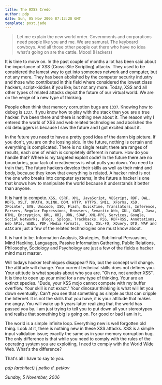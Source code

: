 ```yaml
---
title: The 0XSS Credo
author: pdp
date: Sun, 05 Nov 2006 07:13:28 GMT
template: post.jade
---
```


> Let me explain the new world order. Governments and corporations need people like you and me. We are samurai. The keyboard cowboys. And all those other people out there who have no idea what's going on are the cattle. Mooo! (Hackers)

It is time to move on. In the past couple of months a lot has been said about the importance of XSS (Cross-Site Scripting) attacks. They used to be considered the lamest way to get into someones network and computer, but not any more. They has been abolished by the computer security industry and those who contributed in this field where considered the lowest class hackers, script-kiddies if you like; but not any more. Today, XSS and all other types of related attacks depict the future of our virtual world. We are on the verge of a new type of thinking.

People often think that memory corruption bugs are `1337`. Knowing how to debug is `1337`. If you know how to play with the stack than you are a true hacker. I've been there and there is nothing new about it. The reason why I entered the world of XSS and web related technologies and abolished the old debuggers is because I saw the future and I got excited about it.

In the future you need to have a pretty good idea of the damn big picture. If you don't, you are on the loosing side. In the future, nothing is certain and everything is complicated. There is no single result; there are ranges of results, each one of which is completely different in nature. How do you handle that? Where is my targeted exploit code? In the future there are no boundaries, your lack of creativeness is what pulls you down. You need to train that. The future hackers develop their skills as well as their mind and body, because they know that everything is related. A hacker mind is not the one who breaks into computer systems; in the future a hacker is one that knows how to manipulate the world because it understands it better than anyone.

It is hard to compete. `XSS, CSRF, XML, JavaScript, VBScript, RDF, OWL, RDFS, XSLT, XPATH, XLINK, DOM, HTTP, HTTPS, SMIL, XForms, XSD, XPointer, SVG, Unicode, ISO, Flash, QuickTime, Translators, Inference, Parsers, Regular Expressions, Browsers, Semantic Web, XUL, XAML, Java, HTML, Encryption, URL, URI, URN, SOAP, XML-RPC, Services, Google, Social Networks, Blogs, Splogs, Trackbacks, RSS, RDF+RSS, Annotations, Web APIs, WSDL, PDF, Media Formats,  CSS, XSL-FO, XQuery, DTD, WAP and AJAX` are just a few of the related technologies one must know about.

It is hard to be. Information Analysis, Strategies, Subliminal Persuasion, Mind Hacking, Languages, Passive Information Gathering, Public Relations, Philosophy, Sociology and Psychology are just a few of the fields a hacker mind must master.

Will todays hacker techniques disappear? No, but the concept will change. The attitude will change. Your current technical skills does not defines you. Your attitude is what speaks about who you are. "Oh no, not another XSS". It is time to open up your mind for a new type of thinking. Your are an extinct species. "Dude, your XSS mojo cannot compete with my buffer overflow. Your skill is not exact." Your dinosaur thinking is what will let you down eventually. Can't you see that something as simple as that can cripple the Internet. It is not the skills that you have, it is your attitude that makes me angry. You will wake up 5 years latter realizing that the world has passed you by. I am just trying to tell you to put down all your stereotypes and realise that something big is going on. For good or bad I am in it.

The world is a simple infinite loop. Everything new is well forgotten old thing. Look at it, there is nothing new in these XSS attacks. XSS is a simple input validation issue; exactly the same as in your memory corruption bug. The only difference is that while you need to comply with the rules of the operating system you are exploiting, I need to comply with the World Wide Web. What's the difference?

That's all I have to say to you.

_pdp (architect) | petko d. petkov_

_Sunday, 5 November, 2006_
